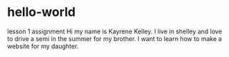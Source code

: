# hello-world
lesson 1 assignment
Hi my name is Kayrene Kelley. I live in shelley and love to drive a semi in the summer for my brother. I want to learn how to make a website for my daughter.
